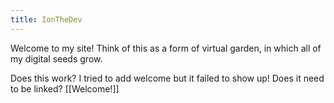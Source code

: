 ```yaml
---
title: IonTheDev
---
```

Welcome to my site! Think of this as a form of virtual garden, in which all of my digital seeds grow.

Does this work? I tried to add welcome but it failed to show up! Does it need to be linked?
[[Welcome!]]



